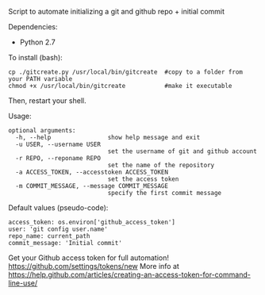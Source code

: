 Script to automate initializing a git and github repo + initial commit

Dependencies:
* Python 2.7

To install (bash):
```
cp ./gitcreate.py /usr/local/bin/gitcreate  #copy to a folder from your PATH variable
chmod +x /usr/local/bin/gitcreate           #make it executable
```
Then, restart your shell.

Usage:
```
optional arguments:
  -h, --help                show help message and exit
  -u USER, --username USER
                            set the username of git and github account
  -r REPO, --reponame REPO
                            set the name of the repository
  -a ACCESS_TOKEN, --accesstoken ACCESS_TOKEN
                            set the access token
  -m COMMIT_MESSAGE, --message COMMIT_MESSAGE
                            specify the first commit message
```

Default values (pseudo-code):
```
access_token: os.environ['github_access_token']
user: 'git config user.name'
repo_name: current_path
commit_message: 'Initial commit'
```

Get your Github access token for full automation!
https://github.com/settings/tokens/new
More info at https://help.github.com/articles/creating-an-access-token-for-command-line-use/